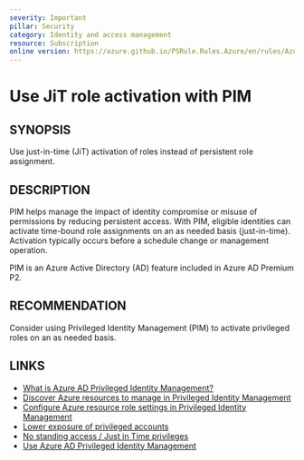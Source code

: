 ```yaml
---
severity: Important
pillar: Security
category: Identity and access management
resource: Subscription
online version: https://azure.github.io/PSRule.Rules.Azure/en/rules/Azure.RBAC.PIM/
---
```


# Use JiT role activation with PIM

## SYNOPSIS

Use just-in-time (JiT) activation of roles instead of persistent role assignment.

## DESCRIPTION

PIM helps manage the impact of identity compromise or misuse of permissions by reducing persistent access.
With PIM, eligible identities can activate time-bound role assignments on an as needed basis (just-in-time).
Activation typically occurs before a schedule change or management operation.

PIM is an Azure Active Directory (AD) feature included in Azure AD Premium P2.

## RECOMMENDATION

Consider using Privileged Identity Management (PIM) to activate privileged roles on an as needed basis.

## LINKS

- [What is Azure AD Privileged Identity Management?](https://docs.microsoft.com/azure/active-directory/privileged-identity-management/pim-configure)
- [Discover Azure resources to manage in Privileged Identity Management](https://docs.microsoft.com/azure/active-directory/privileged-identity-management/pim-resource-roles-discover-resources)
- [Configure Azure resource role settings in Privileged Identity Management](https://docs.microsoft.com/azure/active-directory/privileged-identity-management/pim-resource-roles-configure-role-settings)
- [Lower exposure of privileged accounts](https://docs.microsoft.com/azure/security/fundamentals/identity-management-best-practices#lower-exposure-of-privileged-accounts)
- [No standing access / Just in Time privileges](https://docs.microsoft.com/azure/architecture/framework/security/critical-impact-accounts#no-standing-access--just-in-time-privileges)
- [Use Azure AD Privileged Identity Management](https://docs.microsoft.com/azure/role-based-access-control/best-practices#use-azure-ad-privileged-identity-management)
